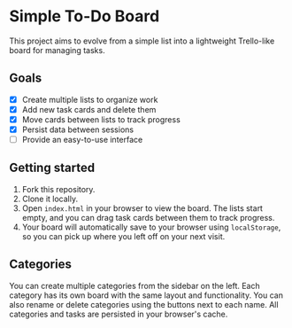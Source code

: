 # Simple To-Do Board

This project aims to evolve from a simple list into a lightweight Trello-like board for managing tasks.

## Goals

- [x] Create multiple lists to organize work
- [x] Add new task cards and delete them
- [x] Move cards between lists to track progress
- [x] Persist data between sessions
- [ ] Provide an easy-to-use interface

## Getting started

1. Fork this repository.
2. Clone it locally.
3. Open `index.html` in your browser to view the board. The lists start empty, and you can drag task cards between them to track progress.
4. Your board will automatically save to your browser using `localStorage`, so you can pick up where you left off on your next visit.

## Categories

You can create multiple categories from the sidebar on the left. Each category has its own board with the same layout and functionality. You can also rename or delete categories using the buttons next to each name. All categories and tasks are persisted in your browser's cache.


